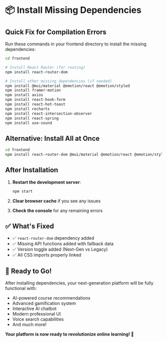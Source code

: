 # 📦 Install Missing Dependencies

## Quick Fix for Compilation Errors

Run these commands in your frontend directory to install the missing dependencies:

```bash
cd frontend

# Install React Router (for routing)
npm install react-router-dom

# Install other missing dependencies (if needed)
npm install @mui/material @emotion/react @emotion/styled
npm install framer-motion
npm install axios
npm install react-hook-form
npm install react-hot-toast
npm install recharts
npm install react-intersection-observer
npm install react-spring
npm install use-sound
```

## Alternative: Install All at Once

```bash
cd frontend
npm install react-router-dom @mui/material @emotion/react @emotion/styled framer-motion axios react-hook-form react-hot-toast recharts react-intersection-observer react-spring use-sound
```

## After Installation

1. **Restart the development server**:
   ```bash
   npm start
   ```

2. **Clear browser cache** if you see any issues

3. **Check the console** for any remaining errors

## ✅ What's Fixed

- ✅ `react-router-dom` dependency added
- ✅ Missing API functions added with fallback data
- ✅ Version toggle added (Next-Gen vs Legacy)
- ✅ All CSS imports properly linked

## 🚀 Ready to Go!

After installing dependencies, your next-generation platform will be fully functional with:
- AI-powered course recommendations
- Advanced gamification system  
- Interactive AI chatbot
- Modern professional UI
- Voice search capabilities
- And much more!

**Your platform is now ready to revolutionize online learning! 🎉**
